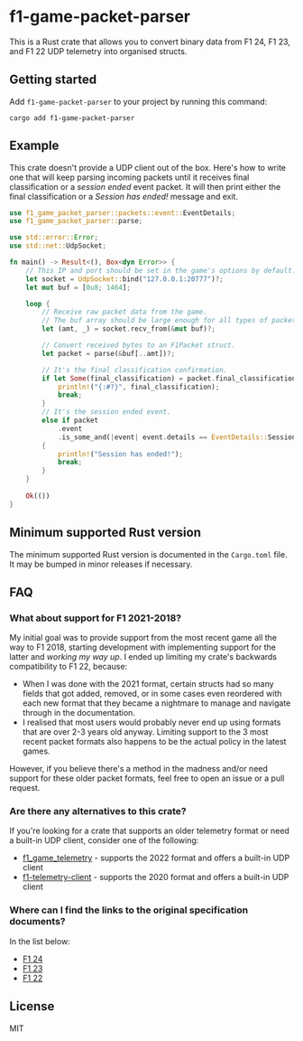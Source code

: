 # f1-game-packet-parser

This is a Rust crate that allows you to convert binary data from F1 24, F1 23, and F1 22 UDP telemetry into organised structs.

## Getting started

Add `f1-game-packet-parser` to your project by running this command:

```
cargo add f1-game-packet-parser
```

## Example

This crate doesn't provide a UDP client out of the box. Here's how to write one that will keep parsing incoming packets until it receives final classification or a _session ended_ event packet. It will then print either the final classification or a _Session has ended!_ message and exit.

```rust
use f1_game_packet_parser::packets::event::EventDetails;
use f1_game_packet_parser::parse;

use std::error::Error;
use std::net::UdpSocket;

fn main() -> Result<(), Box<dyn Error>> {
    // This IP and port should be set in the game's options by default.
    let socket = UdpSocket::bind("127.0.0.1:20777")?;
    let mut buf = [0u8; 1464];

    loop {
        // Receive raw packet data from the game.
        // The buf array should be large enough for all types of packets.
        let (amt, _) = socket.recv_from(&mut buf)?;

        // Convert received bytes to an F1Packet struct.
        let packet = parse(&buf[..amt])?;

        // It's the final classification confirmation.
        if let Some(final_classification) = packet.final_classification {
            println!("{:#?}", final_classification);
            break;
        }
        // It's the session ended event.
        else if packet
            .event
            .is_some_and(|event| event.details == EventDetails::SessionEnded)
        {
            println!("Session has ended!");
            break;
        }
    }
    
    Ok(())
}
```

## Minimum supported Rust version

The minimum supported Rust version is documented in the `Cargo.toml` file. It may be bumped in minor releases if necessary.

## FAQ

### What about support for F1 2021-2018?

My initial goal was to provide support from the most recent game all the way to F1 2018, starting development with implementing support for the latter and _working my way up_. I ended up limiting my crate's backwards compatibility to F1 22, because:
- When I was done with the 2021 format, certain structs had so many fields that got added, removed, or in some cases even reordered with each new format that they became a nightmare to manage and navigate through in the documentation.
- I realised that most users would probably never end up using formats that are over 2-3 years old anyway. Limiting support to the 3 most recent packet formats also happens to be the actual policy in the latest games.

However, if you believe there's a method in the madness and/or need support for these older packet formats, feel free to open an issue or a pull request.

### Are there any alternatives to this crate?

If you're looking for a crate that supports an older telemetry format or need a built-in UDP client, consider one of the following:

+ [f1_game_telemetry](https://crates.io/crates/f1_game_telemetry) - supports the 2022 format and offers a built-in UDP client
+ [f1-telemetry-client](https://crates.io/crates/f1-telemetry-client) - supports the 2020 format and offers a built-in UDP client

### Where can I find the links to the original specification documents?

In the list below:

- [F1 24](https://forums.ea.com/discussions/f1-24-general-discussion-en/f1-24-udp-specification/8369125)
- [F1 23](https://forums.ea.com/discussions/f1-23-en/f1-23-udp-specification/8390745)
- [F1 22](https://forums.ea.com/discussions/f1-games-franchise-discussion-en/f1-22-udp-specification/8418392)

## License

MIT
